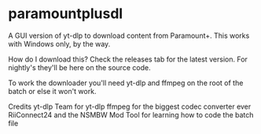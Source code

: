 # paramountplusdl
A GUI version of yt-dlp to download content from Paramount+. This works with Windows only, by the way.

How do I download this?
Check the releases tab for the latest version. For nightly's they'll be here on the source code.

To work the downloader you'll need yt-dlp and ffmpeg on the root of the batch or else it won't work.

Credits
yt-dlp Team for yt-dlp
ffmpeg for the biggest codec converter ever
RiiConnect24 and the NSMBW Mod Tool for learning how to code the batch file
